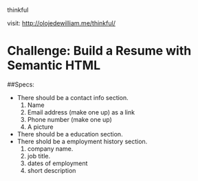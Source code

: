 thinkful

visit: http://olojedewilliam.me/thinkful/

# Challenge: Build a Resume with Semantic HTML
##Specs:
* There should be a contact info section.
	1. Name
	2. Email address (make one up) as a link
	3. Phone number (make one up)
	4. A picture
* There should be a education section.
* There shold be a employment history section.
	1.  company name.
	2.  job title. 
	3.  dates of employment
	4.  short description